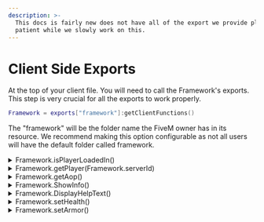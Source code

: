 ```yaml
---
description: >-
  This docs is fairly new does not have all of the export we provide please be
  patient while we slowly work on this.
---
```


# Client Side Exports

At the top of your client file. You will need to call the Framework's exports. This step is very crucial for all the exports to work properly.&#x20;

```lua
Framework = exports["framework"]:getClientFunctions()    
```

The "framework" will be the folder name the FiveM owner has in its resource. We recommend making this option configurable as not all users will have the default folder called framework.



<details>

<summary>Framework.isPlayerLoadedIn()</summary>

This will check if the player is fully loaded in to a character. It will return either a false or true here is an example.

```lua
Citizen.CreateThread(function()
    while true do 
        Citizen.Wait(500)
        if Framework.isPlayerLoadedIn() then
            print("Player is loaded in")
        else 
            print("Player is not loaded in")
        end
    end
end)
```

</details>

<details>

<summary>Framework.getPlayer(Framework.serverId)</summary>

In the client side you can only request the clients data. We have disabled the option to allow you to request any users data as it should all be done on the server side. To simply request the data do&#x20;

```lua
local player = Framework.getPlayer(Framework.serverId) 
print(json.encode(player)) -- this will print all of the users data
```

Here is an example of it working in a command

```lua
RegisterCommand("whatsmyname", function(source, args, message)
    local player = Framework.getPlayer(Framework.serverId)
    if(player) then
        TriggerEvent('chatMessage', "Your name is " .. player.char_name)
    else 
        TriggerEvent('chatMessage', "you are not loaded in via the framework")
    end
end)
```

</details>

<details>

<summary>Framework.getAop()</summary>

Will return the current AOP you have in the server. If the AOP is disabled in the framework it will return a nil value.

{% code title="Command example" %}
```lua
RegisterCommand("getcurrentaop", function(source, args, message) then
    local aop = Framework.getAop()
    if(aop) then    
        print("The current AOP is " .. aop)
    else 
        print("AOP has been disabled in the framework")
    end
end)
```
{% endcode %}

</details>

<details>

<summary>Framework.ShowInfo()</summary>

If you want to show text on the bottom left of the screen above the hud you can now simply do that with this export

```lua
RegisterCommand('showinfo', function(source, args, message) 
    Framework.ShowInfo("This is a test message")
end)
```



<img src="https://i.imgur.com/zpppdMh.png" alt="" data-size="original">

</details>

<details>

<summary>Framework.DisplayHelpText()</summary>

This export will display the message on the top left of your screen.&#x20;

```lua
RegisterCommand('showhelp', function(source, args, message) 
    Framework.DisplayHelpText("I need help")
end)
```

<img src="https://i.imgur.com/xLP16Im.png" alt="" data-size="original">

</details>

<details>

<summary>Framework.setHealth()</summary>

Very simple export that will set the players health. It will set the clients health to the amount provided.

```
Framework.setHealth(100)
```

</details>

<details>

<summary>Framework.setArmor()</summary>



Very simple export that will set the players armor. It will set the clients armor to the amount provided.

```
Framework.setArmor(100)
```

</details>

